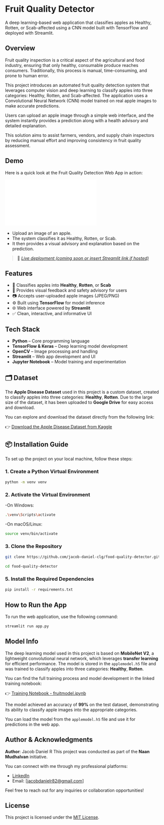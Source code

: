 # Fruit Quality Detector

A deep learning-based web application that classifies apples as Healthy, Rotten, or Scab-affected using a CNN model built with TensorFlow and deployed with Streamlit.


## Overview

Fruit quality inspection is a critical aspect of the agricultural and food industry, ensuring that only healthy, consumable produce reaches consumers. Traditionally, this process is manual, time-consuming, and prone to human error.

This project introduces an automated fruit quality detection system that leverages computer vision and deep learning to classify apples into three categories: Healthy, Rotten, and Scab-affected. The application uses a Convolutional Neural Network (CNN) model trained on real apple images to make accurate predictions.

Users can upload an apple image through a simple web interface, and the system instantly provides a prediction along with a health advisory and detailed explanation.

This solution aims to assist farmers, vendors, and supply chain inspectors by reducing manual effort and improving consistency in fruit quality assessment.


## Demo

Here is a quick look at the Fruit Quality Detection Web App in action:

![Fruit Quality Detection Demo](demo.pdf)

- Upload an image of an apple.
- The system classifies it as Healthy, Rotten, or Scab.
- It then provides a visual advisory and explanation based on the prediction.

> 🔗 *[Live deployment (coming soon or insert Streamlit link if hosted)](https://food-quality-detector-lhyodzh53worpc3a4ehbwh.streamlit.app/)*


## Features

- 🍎 Classifies apples into **Healthy**, **Rotten**, or **Scab**
- 🧠 Provides visual feedback and safety advisory for users
- 📷 Accepts user-uploaded apple images (JPEG/PNG)
- ⚙️ Built using **TensorFlow** for model inference
- 🌐 Web interface powered by **Streamlit**
- ✅ Clean, interactive, and informative UI


## Tech Stack

- **Python** – Core programming language
- **TensorFlow & Keras** – Deep learning model development
- **OpenCV** – Image processing and handling
- **Streamlit** – Web app development and UI
- **Jupyter Notebook** – Model training and experimentation


## 🗂️ Dataset

The **Apple Disease Dataset** used in this project is a custom dataset, created to classify apples into three categories: **Healthy**, **Rotten**. Due to the large size of the dataset, it has been uploaded to **Google Drive** for easy access and download.

You can explore and download the dataset directly from the following link:

👉 [Download the Apple Disease Dataset from Kaggle](https://drive.google.com/drive/folders/1cqV_C51BThqkjZ932wIgMwLTGcVfDer2?usp=sharing)


## 📦 Installation Guide

To set up the project on your local machine, follow these steps:

### 1. Create a Python Virtual Environment

```bash
python -m venv venv
```

### 2. Activate the Virtual Environment

-On Windows:
  ```bash
  .\venv\Scripts\activate
  ```
-On macOS/Linux:
  ```bash
  source venv/bin/activate
  ```

### 3. Clone the Repository

```bash
git clone https://github.com/jacob-daniel-clg/food-quality-detector.git
```
```bash
cd food-quality-detector
```

### 5. Install the Required Dependencies

```bash
pip install -r requirements.txt
```


## How to Run the App

To run the web application, use the following command:

```bash
streamlit run app.py
```


## Model Info

The deep learning model used in this project is based on **MobileNet V2**, a lightweight convolutional neural network, which leverages **transfer learning** for efficient performance. The model is stored in the `applemodel.h5` file and was trained to classify apples into three categories: **Healthy**, **Rotten**.

You can find the full training process and model development in the linked training notebook:

👉 [Training Notebook - fruitmodel.ipynb](https://colab.research.google.com/drive/1_Q566KLMNgmCetmkuNy9gqvQ7Osea_Jt?usp=sharing)

The model achieved an accuracy of **99%** on the test dataset, demonstrating its ability to classify apple images into the appropriate categories.

You can load the model from the `applemodel.h5` file and use it for predictions in the web app.


## Author & Acknowledgments

**Author**: Jacob Daniel R 
This project was conducted as part of the **Naan Mudhalvan** initiative. 

You can connect with me through my professional platforms:  
- [LinkedIn](www.linkedin.com/in/jacobdanielr)  
- Email: [jacobdanielr82@gmail.com]

Feel free to reach out for any inquiries or collaboration opportunities!


## License

This project is licensed under the [MIT License](https://opensource.org/licenses/MIT).

